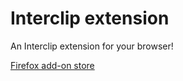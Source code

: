 # Interclip extension
 An Interclip extension for your browser!

[Firefox add-on store](https://addons.mozilla.org/en-US/firefox/addon/interclip/)
